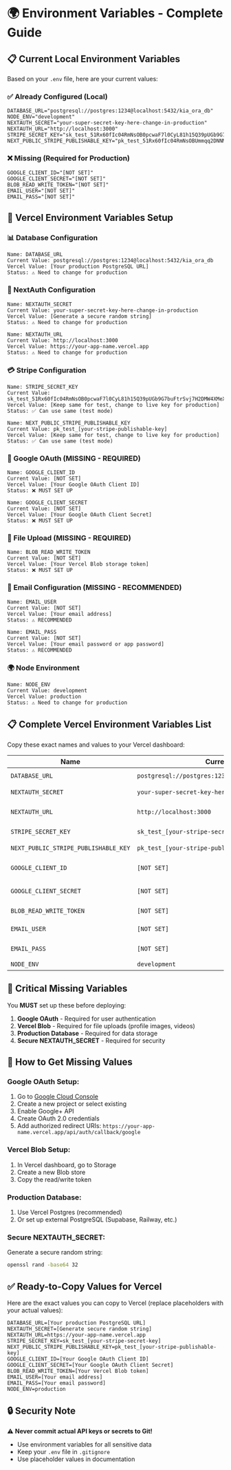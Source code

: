 # 🌍 Environment Variables - Complete Guide

## 📋 **Current Local Environment Variables**

Based on your `.env` file, here are your current values:

### **✅ Already Configured (Local)**
```
DATABASE_URL="postgresql://postgres:1234@localhost:5432/kia_ora_db"
NODE_ENV="development"
NEXTAUTH_SECRET="your-super-secret-key-here-change-in-production"
NEXTAUTH_URL="http://localhost:3000"
STRIPE_SECRET_KEY="sk_test_51Rx60fIc04RmNsOB0pcwaF7l0CyL81h15Q39pUGb9G7buFtrSvj7H2DMW4XMeX0liXiiUTB9O3kEsdHQ0S7T4weY009024qMdP"
NEXT_PUBLIC_STRIPE_PUBLISHABLE_KEY="pk_test_51Rx60fIc04RmNsOBUmmqq2DNNM65Ad18h4pKXdUhLdIVlEAnhU5gdhxXm7NZWakgcZl7De80lCaKNW4QrIlQKbKq00XV1fDcm5"
```

### **❌ Missing (Required for Production)**
```
GOOGLE_CLIENT_ID="[NOT SET]"
GOOGLE_CLIENT_SECRET="[NOT SET]"
BLOB_READ_WRITE_TOKEN="[NOT SET]"
EMAIL_USER="[NOT SET]"
EMAIL_PASS="[NOT SET]"
```

## 🚀 **Vercel Environment Variables Setup**

### **📊 Database Configuration**
```
Name: DATABASE_URL
Current Value: postgresql://postgres:1234@localhost:5432/kia_ora_db
Vercel Value: [Your production PostgreSQL URL]
Status: ⚠️ Need to change for production
```

### **🔐 NextAuth Configuration**
```
Name: NEXTAUTH_SECRET
Current Value: your-super-secret-key-here-change-in-production
Vercel Value: [Generate a secure random string]
Status: ⚠️ Need to change for production

Name: NEXTAUTH_URL
Current Value: http://localhost:3000
Vercel Value: https://your-app-name.vercel.app
Status: ⚠️ Need to change for production
```

### **💳 Stripe Configuration**
```
Name: STRIPE_SECRET_KEY
Current Value: sk_test_51Rx60fIc04RmNsOB0pcwaF7l0CyL81h15Q39pUGb9G7buFtrSvj7H2DMW4XMeX0liXiiUTB9O3kEsdHQ0S7T4weY009024qMdP
Vercel Value: [Keep same for test, change to live key for production]
Status: ✅ Can use same (test mode)

Name: NEXT_PUBLIC_STRIPE_PUBLISHABLE_KEY
Current Value: pk_test_[your-stripe-publishable-key]
Vercel Value: [Keep same for test, change to live key for production]
Status: ✅ Can use same (test mode)
```

### **🔗 Google OAuth (MISSING - REQUIRED)**
```
Name: GOOGLE_CLIENT_ID
Current Value: [NOT SET]
Vercel Value: [Your Google OAuth Client ID]
Status: ❌ MUST SET UP

Name: GOOGLE_CLIENT_SECRET
Current Value: [NOT SET]
Vercel Value: [Your Google OAuth Client Secret]
Status: ❌ MUST SET UP
```

### **📁 File Upload (MISSING - REQUIRED)**
```
Name: BLOB_READ_WRITE_TOKEN
Current Value: [NOT SET]
Vercel Value: [Your Vercel Blob storage token]
Status: ❌ MUST SET UP
```

### **📧 Email Configuration (MISSING - RECOMMENDED)**
```
Name: EMAIL_USER
Current Value: [NOT SET]
Vercel Value: [Your email address]
Status: ⚠️ RECOMMENDED

Name: EMAIL_PASS
Current Value: [NOT SET]
Vercel Value: [Your email password or app password]
Status: ⚠️ RECOMMENDED
```

### **🌍 Node Environment**
```
Name: NODE_ENV
Current Value: development
Vercel Value: production
Status: ⚠️ Need to change for production
```

## 📋 **Complete Vercel Environment Variables List**

Copy these exact names and values to your Vercel dashboard:

| **Name** | **Current Value** | **Vercel Value** | **Status** |
|----------|-------------------|------------------|------------|
| `DATABASE_URL` | `postgresql://postgres:1234@localhost:5432/kia_ora_db` | `[Production PostgreSQL URL]` | ⚠️ Change |
| `NEXTAUTH_SECRET` | `your-super-secret-key-here-change-in-production` | `[Generate secure string]` | ⚠️ Change |
| `NEXTAUTH_URL` | `http://localhost:3000` | `https://your-app-name.vercel.app` | ⚠️ Change |
| `STRIPE_SECRET_KEY` | `sk_test_[your-stripe-secret-key]` | `[Same or live key]` | ✅ Keep |
| `NEXT_PUBLIC_STRIPE_PUBLISHABLE_KEY` | `pk_test_[your-stripe-publishable-key]` | `[Same or live key]` | ✅ Keep |
| `GOOGLE_CLIENT_ID` | `[NOT SET]` | `[Your Google OAuth Client ID]` | ❌ MUST SET |
| `GOOGLE_CLIENT_SECRET` | `[NOT SET]` | `[Your Google OAuth Client Secret]` | ❌ MUST SET |
| `BLOB_READ_WRITE_TOKEN` | `[NOT SET]` | `[Your Vercel Blob token]` | ❌ MUST SET |
| `EMAIL_USER` | `[NOT SET]` | `[Your email address]` | ⚠️ RECOMMENDED |
| `EMAIL_PASS` | `[NOT SET]` | `[Your email password]` | ⚠️ RECOMMENDED |
| `NODE_ENV` | `development` | `production` | ⚠️ Change |

## 🚨 **Critical Missing Variables**

You **MUST** set up these before deploying:

1. **Google OAuth** - Required for user authentication
2. **Vercel Blob** - Required for file uploads (profile images, videos)
3. **Production Database** - Required for data storage
4. **Secure NEXTAUTH_SECRET** - Required for security

## 🔧 **How to Get Missing Values**

### **Google OAuth Setup:**
1. Go to [Google Cloud Console](https://console.cloud.google.com/)
2. Create a new project or select existing
3. Enable Google+ API
4. Create OAuth 2.0 credentials
5. Add authorized redirect URIs: `https://your-app-name.vercel.app/api/auth/callback/google`

### **Vercel Blob Setup:**
1. In Vercel dashboard, go to Storage
2. Create a new Blob store
3. Copy the read/write token

### **Production Database:**
1. Use Vercel Postgres (recommended)
2. Or set up external PostgreSQL (Supabase, Railway, etc.)

### **Secure NEXTAUTH_SECRET:**
Generate a secure random string:
```bash
openssl rand -base64 32
```

## ✅ **Ready-to-Copy Values for Vercel**

Here are the exact values you can copy to Vercel (replace placeholders with your actual values):

```
DATABASE_URL=[Your production PostgreSQL URL]
NEXTAUTH_SECRET=[Generate secure random string]
NEXTAUTH_URL=https://your-app-name.vercel.app
STRIPE_SECRET_KEY=sk_test_[your-stripe-secret-key]
NEXT_PUBLIC_STRIPE_PUBLISHABLE_KEY=pk_test_[your-stripe-publishable-key]
GOOGLE_CLIENT_ID=[Your Google OAuth Client ID]
GOOGLE_CLIENT_SECRET=[Your Google OAuth Client Secret]
BLOB_READ_WRITE_TOKEN=[Your Vercel Blob token]
EMAIL_USER=[Your email address]
EMAIL_PASS=[Your email password]
NODE_ENV=production
```

## 🔒 **Security Note**

⚠️ **Never commit actual API keys or secrets to Git!**
- Use environment variables for all sensitive data
- Keep your `.env` file in `.gitignore`
- Use placeholder values in documentation
